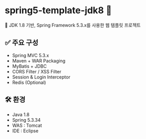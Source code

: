 # spring5-template-jdk8 🧱

📌 JDK 1.8 기반, Spring Framework 5.3.x를 사용한 웹 템플릿 프로젝트

## ✅ 주요 구성
- Spring MVC 5.3.x
- Maven + WAR Packaging
- MyBatis + JDBC
- CORS Filter / XSS Filter
- Session & Login Interceptor
- Redis (Optional)

## 🛠️ 환경
- Java 1.8
- Spring 5.3.34
- WAS : Tomcat
- IDE : Eclipse
